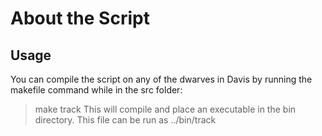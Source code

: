 # About the Script

## Usage

You can compile the script on any of the dwarves in Davis by running the makefile command while in the src folder:
> make track
This will compile and place an executable in the bin directory. This file can be run as
> ../bin/track
